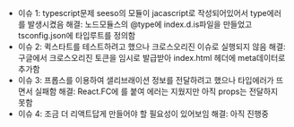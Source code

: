 * 이슈 1: typescript문제 seeso의 모듈이 jacascript로 작성되어있어서 type에러를 발생시켰음
해결: 노드모듈스의 @type에 index.d.is파일을 만들었고 tsconfig.json에 타입루트를 정의함
* 이슈 2: 퀵스타트를 테스트하려고 했으나 크로스오리진 이슈로 실행되지 않음
해결: 구글에서 크로스오리진 토큰을 임시로 발급받아 index.html 헤더에 meta데이터로 추가함 
* 이슈 3: 프롭스를 이용하여 샐리브래이션 정보를 전달하려고 했으나 타입에러가 뜨면서 실패함
해결: React.FC에 <any>를 붙여 에러는 지웠지만 아직 props는 전달하지 못함
* 이슈 4: 조금 더 리액트답게 만들어야 할 필요성이 있어보임 
해결: 아직 진행중

